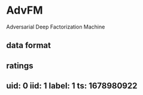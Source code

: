 
# AdvFM
Adversarial Deep Factorization Machine

## data format
**ratings**
---
uid: 0
iid: 1
label: 1
ts: 1678980922
---